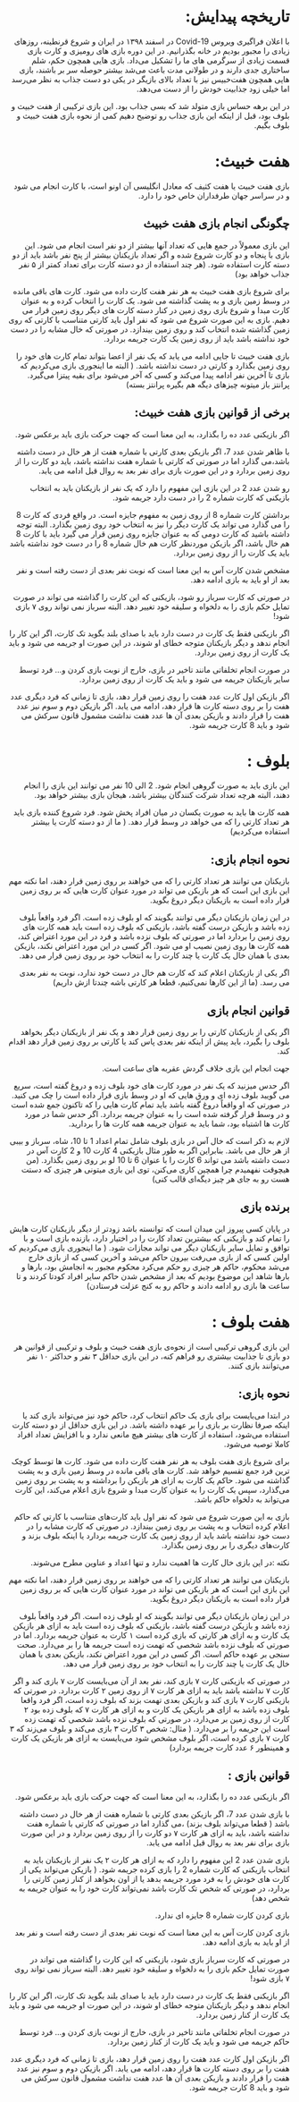 <h1 div dir="rtl"> تاریخچه پیدایش: </div> </h1>
<p div dir="rtl"> با اعلان فراگیری ویروس Covid-19 در اسفند ۱۳۹۸ در ایران و شروع قرنطینه، روزهای زیادی را مجبور بودیم در خانه بگذرانیم. در این دوره بازی های رومیزی و کارت بازی قسمت زیادی از سرگرمی های ما را تشکیل می‌داد.
بازی هایی همچون حکم، شلم ساختاری جدی دارند و در طولانی مدت باعث می‌شد بیشتر حوصله سر بر باشند، بازی هایی همچون هفت‌خبیس نیز با تعداد بالای بازیگر در یکی دو دست جذاب به نظر می‌رسد اما خیلی زود جذابیت خودش را از دست می‌دهد. </div> </p>
<p div dir="rtl"> 
در این برهه حساس بازی متولد شد که بسی جذاب بود.
این بازی ترکیبی از هفت خبیث و بلوف بود، قبل از اینکه این بازی جذاب رو توضیح دهیم کمی از نحوه بازی هفت خبیث و بلوف بگیم. </div> </p>
<h1 div dir="rtl"> هفت خبیث: </div> </h1>
<p div dir="rtl"> بازی هفت خبیث یا هفت کثیف که معادل انگلیسی آن اونو است، با کارت انجام می شود و در سراسر جهان طرفداران خاص خود را دارد. </div> </p>
<h2 div dir="rtl"> چگونگی انجام بازی هفت خبیث </div> </h2>
<p div dir="rtl"> این بازی معمولاً در جمع هایی که تعداد آنها بیشتر از دو نفر است انجام می شود. این بازی با پنجاه و دو کارت شروع شده و اگر تعداد بازیکنان بیشتر از پنج نفر باشد باید از دو دسته کارت استفاده شود. (هر چند استفاده از دو دسته کارت برای تعداد کمتر از ۵ نفر جذاب خواهد بود) </div> </p>
<p div dir="rtl"> برای شروع بازی هفت خبیث به هر نفر هفت کارت داده می شود. کارت های باقی مانده در وسط زمین بازی و به پشت گذاشته می شود. یک کارت را انتخاب کرده و به عنوان کارت مبدا و شروع بازی روی زمین در کنار دسته کارت های دیگر روی زمین قرار می دهیم. بازی به این صورت شروع می شود که نفر اول باید کارتی متناسب با کارتی که روی زمین گذاشته شده انتخاب کند و روی زمین بیندازد. در صورتی که خال مشابه را در دست خود نداشته باشد باید از روی زمین یک کارت جریمه بردارد. </div> </p>
<p div dir="rtl"> بازی هفت خبیث تا جایی ادامه می یابد که یک نفر از اعضا بتواند تمام کارت های خود را روی زمین بگذارد و کارتی در دست نداشته باشد. ( البته ما اینجوری بازی می‌کردیم که بازی تا آخرین نفر ادامه پیدا می‌کند و کسی که آخر می‌شود برای بقیه پیتزا می‌گیرد. پرانتز باز میتونه چیزهای دیگه هم بگیره پرانتز بسته) </div> </p>
<h2 div dir="rtl"> برخی از قوانین بازی هفت خبیث: </div> </h2>
<p div dir="rtl"> اگر بازیکنی عدد ده را بگذارد، به این معنا است که جهت حرکت بازی باید برعکس شود. </div> </p>
<p div dir="rtl"> با ظاهر شدن عدد 7، اگر بازیکن بعدی کارتی با شماره هفت از هر خال در دست داشته باشد،می گذارد اما در صورتی که کارتی با شماره هفت نداشته باشد، باید دو کارت را از روی زمین بردارد و در این صورت بازی برای نفر بعد به روال قبل ادامه می یابد. </div> </p>
<p div dir="rtl"> رو شدن عدد 2 در این بازی این مفهوم را دارد که یک نفر از بازیکنان باید به انتخاب بازیکنی که کارت شماره 2 را در دست دارد جریمه شود. </div> </p>
<p div dir="rtl"> برداشتن کارت شماره 8 از روی زمین به مفهوم جایزه است. در واقع فردی که کارت 8 را می گذارد می تواند یک کارت دیگر را نیز به انتخاب خود روی زمین بگذارد. البته توجه داشته باشید که کارت دومی که به عنوان جایزه روی زمین قرار می گیرد باید با کارت 8 هم خال باشد، اگر بازیکن موردنظر کارت هم خال شماره 8 را در دست خود نداشته باشد باید یک کارت را از روی زمین بردارد. 
 </div> </p>
<p div dir="rtl"> مشخص شدن کارت آس به این معنا است که نوبت نفر بعدی از دست رفته است و نفر بعد از او باید به بازی ادامه دهد.
 </div> </p>
<p div dir="rtl"> در صورتی که کارت سرباز رو شود، بازیکنی که این کارت را گذاشته می تواند در صورت تمایل حکم بازی را به دلخواه و سلیقه خود تغییر دهد. البته سرباز نمی تواند روی ۷ بازی شود! </div> </p>
<p div dir="rtl"> اگر بازیکنی فقط یک کارت در دست دارد باید با صدای بلند بگوید تک کارت، اگر این کار را انجام ندهد و دیگر بازیکنان متوجه خطای او شوند، در این صورت او جریمه می شود و باید یک کارت از روی زمین بردارد. </div> </p>
<p div dir="rtl"> در صورت انجام تخلفاتی مانند تاخیر در بازی، خارج از نوبت بازی کردن و… فرد توسط سایر بازیکنان جریمه می شود و باید یک کارت از روی زمین بردارد. </div> </p>
<p div dir="rtl"> اگر بازیکن اول کارت عدد هفت را روی زمین قرار دهد، بازی تا زمانی که فرد دیگری عدد هفت را بر روی دسته کارت ها قرار دهد، ادامه می یابد. اگر بازیکن دوم و سوم نیز عدد هفت را قرار دادند و بازیکن بعدی آن ها عدد هفت نداشت مشمول قانون سرکش می شود و باید 8 کارت جریمه شود. </div> </p>

<h1 div dir="rtl"> بلوف : </div> </h1>
<p div dir="rtl"> این بازی باید به صورت گروهی انجام شود. 2 الی 10 نفر می توانند این بازی را انجام دهند، البته هرچه تعداد شرکت کنندگان بیشتر باشد، هیجان بازی بیشتر خواهد بود. </div> </p>
<p div dir="rtl"> همه کارت ها باید به صورت یکسان در میان افراد پخش شود. فرد شروع کننده بازی باید هر تعداد کارتی را که می خواهد در وسط قرار دهد. ( ما از دو دسته کارت یا بیشتر استفاده می‌کردیم) </div> </p>
<h2 div dir="rtl"> نحوه انجام بازی: </div> </h2>
<p div dir="rtl"> بازیکنان می توانند هر تعداد کارتی را که می خواهند بر روی زمین قرار دهند، اما نکته مهم این بازی این است که هر بازیکن می تواند در مورد عنوان کارت هایی که بر روی زمین قرار داده است به بازیکنان دیگر دروغ بگوید. </div> </p>
<p div dir="rtl"> در این زمان بازیکنان دیگر می توانند بگویند که او بلوف زده است. اگر فرد واقعاً بلوف زده باشد و بازیکن درست گفته باشد، بازیکنی که بلوف زده است باید همه کارت های روی زمین را بردارد اما در صورتی که بلوف نزده باشد و فرد در این مورد اعتراض کند، همه کارت ها روی زمین نصیب او می شود. اگر کسی در این مورد اعتراض نکند، بازیکن بعدی با همان خال یک کارت یا چند کارت را به انتخاب خود بر روی زمین قرار می دهد. </div> </p>
<p div dir="rtl"> اگر یکی از بازیکنان اعلام کند که کارت هم خال در دست خود ندارد، نوبت به نفر بعدی می رسد. (ما از این کارها نمی‌کنیم، قطعا هر کارتی باشه چندتا ازش داریم) </div> </p>
<h2 div dir="rtl"> قوانین انجام بازی </div> </h2>
<p div dir="rtl">  اگر یکی از بازیکنان کارتی را بر روی زمین قرار دهد و یک نفر از بازیکنان دیگر بخواهد بلوف را بگیرد، باید پیش از اینکه نفر بعدی پاس کند یا کارتی بر روی زمین قرار دهد اقدام کند. </div> </p>
<p div dir="rtl"> جهت انجام این بازی خلاف گردش عقربه های ساعت است. </div> </p>
<p div dir="rtl"> اگر حدس میزنید که یک نفر در مورد کارت های خود بلوف زده و دروغ گفته است، سریع می گویید بلوف زده ای و ورق هایی که او در وسط بازی قرار داده است را چک می کنید. در صورتی که او واقعاً دروغ گفته باشد باید تمام کارت هایی را که تاکنون جمع شده است و در وسط قرار گرفته شده است را به عنوان جریمه بردارد. اگر حدس شما در مورد کارت ها اشتباه بود، شما باید به عنوان جریمه همه کارت ها را بردارید. </div> </p>
<p div dir="rtl"> لازم به ذکر است که خال آس در بازی بلوف شامل تمام اعداد 1 تا 10، شاه، سرباز و بیبی از هر خال می باشد. بنابراین اگر به طور مثال بازیکنی 4 کارت 10 و 2 کارت آس در دست داشته باشد می تواند 6 کارت را با عنوان 6 تا 10 لو بر روی زمین بگذارد. (من هیچوقت نفهمیدم چرا همچین کاری می‌کنن، توی این بازی میتونی هر چیزی که دستت هست رو به جای هر چیز دیگه‌ای قالب کنی) </div> </p>
<h2 div dir="rtl"> برنده بازی </div> </h2>
<p div dir="rtl"> در پایان کسی پیروز این میدان است که توانسته باشد زودتر از دیگر بازیکنان کارت هایش را تمام کند و بازیکنی که بیشترین تعداد کارت را در اختیار دارد، بازنده بازی است و با توافق و تمایل سایر بازیکنان دیگر می تواند مجازات شود. ( ما اینجوری بازی می‌کردیم که اولین کسی که از بازی می‌رفت بیرون حاکم می‌شد و آخرین کسی که از بازی خارج می‌شد محکوم، حاکم هر چیزی رو حکم می‌کرد محکوم مجبور به انجامش بود، بارها و بارها شاهد این موضوع بودیم که بعد از مشخص شدن حاکم سایر افراد کودتا کردند و تا ساعت ها بازی رو ادامه دادند و حاکم رو به کنج عزلت فرستادن) </div> </p>
<h1 div dir="rtl"> هفت بلوف : </div> </h1>
<p div dir="rtl"> این بازی گروهی ترکیبی است از نحوه‌ی بازی هفت خبیث و بلوف و ترکیبی از قوانین هر دو بازی تا جذابیت بیشتری رو فراهم کنه، در این بازی حداقل ۳ نفر و حداکثر ۱۰ نفر می‌توانند بازی کنند.  </div> </p>
<h2 div dir="rtl"> نحوه بازی: </div> </h2>
<p div dir="rtl"> در ابتدا می‌بایست برای بازی یک حاکم انتخاب کرد، حاکم خود نیز می‌تواند بازی کند یا اینکه صرفا نظارت بر بازی را بر عهده داشته باشد. در این بازی حداقل از دو دسته کارت استفاده می‌شود، استفاده از کارت های بیشتر هیچ مانعی ندارد و با افزایش تعداد افراد کاملا توصیه می‌شود. </div> </p>
<p div dir="rtl"> برای شروع بازی هفت بلوف به هر نفر هفت کارت داده می شود. کارت ها توسط کوچک ترین فرد جمع تقسیم خواهد شد. کارت های باقی مانده در وسط زمین بازی و به پشت گذاشته می شود. حاکم یک کارت به ازای هر بازیکن را برداشته و به پشت بر روی زمین می‌گذارد، سپس یک کارت را به عنوان کارت مبدا و شروع بازی اعلام می‌کند، این کارت می‌تواند به دلخواه حاکم باشد.  </div> </p>
<p div dir="rtl"> بازی به این صورت شروع می شود که نفر اول باید کارت‌های متناسب با کارتی که حاکم اعلام کرده انتخاب و به پشت بر روی زمین بیندازد. در صورتی که کارت مشابه را در دست خود نداشته باشد باید از روی زمین یک کارت جریمه بردارد یا اینکه بلوف بزند و کارت‌های دیگری را بر روی زمین بگذارد. </div> </p>
<p div dir="rtl"> نکته :‌در این بازی خال کارت ها اهمیت ندارد و تنها اعداد و عناوین مطرح می‌شوند. </div> </p>
<p div dir="rtl"> بازیکنان می توانند هر تعداد کارتی را که می خواهند بر روی زمین قرار دهند، اما نکته مهم این بازی این است که هر بازیکن می تواند در مورد عنوان کارت هایی که بر روی زمین قرار داده است به بازیکنان دیگر دروغ بگوید. </div> </p>
<p div dir="rtl"> در این زمان بازیکنان دیگر می توانند بگویند که او بلوف زده است. اگر فرد واقعاً بلوف زده باشد و بازیکن درست گفته باشد، بازیکنی که بلوف زده است باید به ازای هر بازیکن یک کارت و به ازای هر کارتی که بازی کرده است ۱ کارت به عنوان جریمه بردارد. اما در صورتی که بلوف نزده باشد شخصی که تهمت زده است جریمه ها را بر می‌دارد. صحت سنجی بر عهده حاکم است. اگر کسی در این مورد اعتراض نکند، بازیکن بعدی با همان خال یک کارت یا چند کارت را به انتخاب خود بر روی زمین قرار می دهد. </div> </p>
<p div dir="rtl"> در صورتی که بازیکنی کارت ۷ بازی کند، نفر بعد از آن می‌بایست کارت ۷ بازی کند و اگر کارت ۷ نداشته باشد باید به ازای هر کارت ۷ از روی زمین ۲ کارت بردارد. در صورتی که بازیکنی کارت ۷ بازی کند و بازیکن بعدی تهمت بزند که بلوف زده است، اگر فرد واقعا بلوف زده باشد به ازای هر بازیکن یک کارت و به ازای هر کارت ۷ که بلوف زده بود ۲ کارت از روی زمین بر می‌دارد، در صورتی که بلوف نزده باشد شخصی که تهمت زده است این جریمه را بر ‌می‌دارد. ( مثال: شخص ۳ کارت ۳ بازی می‌کند و بلوف می‌زند که ۳ کارت ۷ بازی کرده است، اگر بلوف مشخص شود می‌بایست به ازای هر بازیکن یک کارت و همینطور ۶ عدد کارت جریمه بردارد) </div> </p>
<h2 div dir="rtl"> قوانین بازی : </div> </h2>
<p div dir="rtl"> اگر بازیکنی عدد ده را بگذارد، به این معنا است که جهت حرکت بازی باید برعکس شود. </div> </p>
<p div dir="rtl"> با بازی شدن عدد 7، اگر بازیکن بعدی کارتی با شماره هفت از هر خال در دست داشته باشد ( قطعا می‌تواند بلوف بزند) ،می گذارد اما در صورتی که کارتی با شماره هفت نداشته باشد، باید به ازای هر کارت ۷ دو کارت را از روی زمین بردارد و در این صورت بازی برای نفر بعد به روال قبل ادامه می یابد. </div> </p>
<p div dir="rtl"> بازی شدن عدد 2 این مفهوم را دارد که به ازای هر کارت ۲ یک نفر از بازیکنان باید به انتخاب بازیکنی که کارت شماره 2 را بازی کرده جریمه شود. ( بازیکن می‌تواند یکی از کارت های خودش را به فرد مورد جریمه بدهد یا از اون بخواهد از کنار زمین کارتی را بردارد، در صورتی که شخص تک کارت باشد نمی‌تواند کارت خود را به عنوان جریمه به شخص دهد) </div> </p>
<p div dir="rtl"> بازی کردن کارت شماره 8 جایزه ای ندارد. </div> </p>
<p div dir="rtl"> بازی کردن کارت آس به این معنا است که نوبت نفر بعدی از دست رفته است و نفر بعد از او باید به بازی ادامه دهد. </div> </p>
<p div dir="rtl"> در صورتی که کارت سرباز بازی شود، بازیکنی که این کارت را گذاشته می تواند در صورت تمایل حکم بازی را به دلخواه و سلیقه خود تغییر دهد. البته سرباز نمی تواند روی ۷ بازی شود! </div> </p>

<p div dir="rtl"> اگر بازیکنی فقط یک کارت در دست دارد باید با صدای بلند بگوید تک کارت، اگر این کار را انجام ندهد و دیگر بازیکنان متوجه خطای او شوند، در این صورت او جریمه می شود و باید یک کارت از کنار زمین بردارد. </div> </p>
<p div dir="rtl"> در صورت انجام تخلفاتی مانند تاخیر در بازی، خارج از نوبت بازی کردن و… فرد توسط حاکم جریمه می شود و باید یک کارت از کنار زمین بردارد. </div> </p>
<p div dir="rtl"> اگر بازیکن اول کارت عدد هفت را روی زمین قرار دهد، بازی تا زمانی که فرد دیگری عدد هفت را بر روی دسته کارت ها قرار دهد، ادامه می یابد. اگر بازیکن دوم و سوم نیز عدد هفت را قرار دادند و بازیکن بعدی آن ها عدد هفت نداشت مشمول قانون سرکش می شود و باید 8 کارت جریمه شود. </div> </p>

